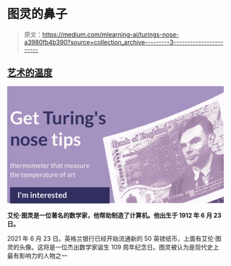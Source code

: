 # 图灵的鼻子

> 原文：<https://medium.com/mlearning-ai/turings-nose-a3980fb4b390?source=collection_archive---------3----------------------->

## [艺术的温度](/mlearning-ai/is-ai-art-really-art-a363073d62d0)

![](img/e609535af7e9f9b55a5c88ecfc8e745d.png)

**艾伦·图灵是一位著名的数学家，他帮助制造了计算机。他出生于 1912 年 6 月 23 日。**

2021 年 6 月 23 日。英格兰银行已经开始流通新的 50 英镑纸币，上面有艾伦·图灵的头像。这将是一位杰出数学家诞生 109 周年纪念日。图灵被认为是现代史上最有影响力的人物之一